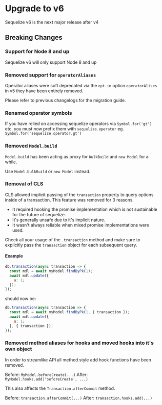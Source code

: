 # Upgrade to v6

Sequelize v6 is the next major release after v4

## Breaking Changes

### Support for Node 8 and up

Sequelize v6 will only support Node 8 and up

### Removed support for `operatorAliases`

Operator aliases were soft deprecated via the `opt-in` option `operatorAlises` in v5 they have been entirely removed.

Please refer to previous changelogs for the migration guide.

### Renamed operator symbols

If you have relied on accessing sequelize operators via `Symbol.for('gt')` etc. you must now prefix them with `sequelize.operator` eg.
`Symbol.for('sequelize.operator.gt')`

### Removed `Model.build`

`Model.build` has been acting as proxy for `bulkBuild` and `new Model` for a while.

Use `Model.bulkBuild` or `new Model` instead.

### Removal of CLS

CLS allowed implicit passing of the `transaction` property to query options inside of a transaction.
This feature was removed for 3 reasons.

- It required hooking the promise implementation which is not sustainable for the future of sequelize.
- It's generally unsafe due to it's implicit nature.
- It wasn't always reliable when mixed promise implementations were used.

Check all your usage of the `.transaction` method and make sure to explicitly pass the `transaction` object for each subsequent query.

#### Example

```js
db.transaction(async transaction => {
  const mdl = await myModel.findByPk(1);
  await mdl.update({
    a: 1;
  });
});
```

should now be:

```js
db.transaction(async transaction => {
  const mdl = await myModel.findByPk(1, { transaction });
  await mdl.update({
    a: 1;
  }, { transaction });
});
```

### Removed method aliases for hooks and moved hooks into it's own object

In order to streamlike API all method style add hook functions have been removed.

Before: `MyModel.beforeCreate(...)`
After: `MyModel.hooks.add('beforeCreate', ...)`

This also affects the `Transaction.afterCommit` method.

Before: `transaction.afterCommit(...)`
After: `transaction.hooks.add(...)`
